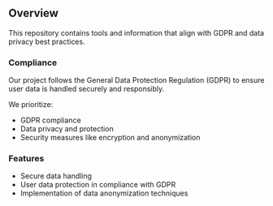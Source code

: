 ## Overview
This repository contains tools and information that align with GDPR and data privacy best practices.

### Compliance
Our project follows the General Data Protection Regulation (GDPR) to ensure user data is handled securely and responsibly. 

We prioritize:
- GDPR compliance
- Data privacy and protection
- Security measures like encryption and anonymization

### Features
- Secure data handling
- User data protection in compliance with GDPR
- Implementation of data anonymization techniques
